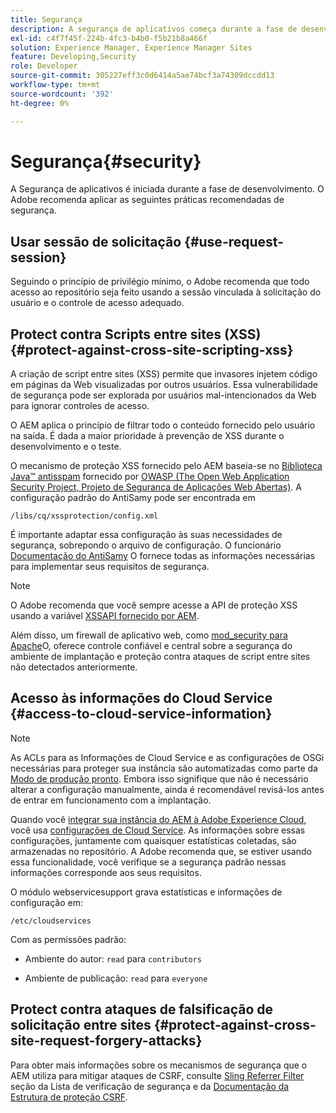 ```yaml
---
title: Segurança
description: A segurança de aplicativos começa durante a fase de desenvolvimento
exl-id: c4f7f45f-224b-4fc3-b4b0-f5b21b8a466f
solution: Experience Manager, Experience Manager Sites
feature: Developing,Security
role: Developer
source-git-commit: 305227eff3c0d6414a5ae74bcf3a74309dccdd13
workflow-type: tm+mt
source-wordcount: '392'
ht-degree: 0%

---
```


# Segurança{#security}

A Segurança de aplicativos é iniciada durante a fase de desenvolvimento. O Adobe recomenda aplicar as seguintes práticas recomendadas de segurança.

## Usar sessão de solicitação {#use-request-session}

Seguindo o princípio de privilégio mínimo, o Adobe recomenda que todo acesso ao repositório seja feito usando a sessão vinculada à solicitação do usuário e o controle de acesso adequado.

## Protect contra Scripts entre sites (XSS) {#protect-against-cross-site-scripting-xss}

A criação de script entre sites (XSS) permite que invasores injetem código em páginas da Web visualizadas por outros usuários. Essa vulnerabilidade de segurança pode ser explorada por usuários mal-intencionados da Web para ignorar controles de acesso.

O AEM aplica o princípio de filtrar todo o conteúdo fornecido pelo usuário na saída. É dada a maior prioridade à prevenção de XSS durante o desenvolvimento e o teste.

O mecanismo de proteção XSS fornecido pelo AEM baseia-se no [Biblioteca Java™ antisspam](https://wiki.owasp.org/index.php/Category:OWASP_AntiSamy_Project) fornecido por [OWASP (The Open Web Application Security Project, Projeto de Segurança de Aplicações Web Abertas)](https://owasp.org/). A configuração padrão do AntiSamy pode ser encontrada em

`/libs/cq/xssprotection/config.xml`

É importante adaptar essa configuração às suas necessidades de segurança, sobrepondo o arquivo de configuração. O funcionário [Documentação do AntiSamy](https://wiki.owasp.org/index.php/Category:OWASP_AntiSamy_Project) O fornece todas as informações necessárias para implementar seus requisitos de segurança.

>[!NOTE]
>
>O Adobe recomenda que você sempre acesse a API de proteção XSS usando a variável [XSSAPI fornecido por AEM](https://developer.adobe.com/experience-manager/reference-materials/6-5/javadoc/com/adobe/granite/xss/XSSAPI.html).

Além disso, um firewall de aplicativo web, como [mod_security para Apache](https://www.modsecurity.org)O, oferece controle confiável e central sobre a segurança do ambiente de implantação e proteção contra ataques de script entre sites não detectados anteriormente.

## Acesso às informações do Cloud Service {#access-to-cloud-service-information}

>[!NOTE]
>
>As ACLs para as Informações de Cloud Service e as configurações de OSGi necessárias para proteger sua instância são automatizadas como parte da [Modo de produção pronto](/help/sites-administering/production-ready.md). Embora isso signifique que não é necessário alterar a configuração manualmente, ainda é recomendável revisá-los antes de entrar em funcionamento com a implantação.

Quando você [integrar sua instância do AEM à Adobe Experience Cloud](/help/sites-administering/marketing-cloud.md), você usa [configurações de Cloud Service](/help/sites-developing/extending-cloud-config.md). As informações sobre essas configurações, juntamente com quaisquer estatísticas coletadas, são armazenadas no repositório. A Adobe recomenda que, se estiver usando essa funcionalidade, você verifique se a segurança padrão nessas informações corresponde aos seus requisitos.

O módulo webservicesupport grava estatísticas e informações de configuração em:

`/etc/cloudservices`

Com as permissões padrão:

* Ambiente do autor: `read` para `contributors`

* Ambiente de publicação: `read` para `everyone`

## Protect contra ataques de falsificação de solicitação entre sites {#protect-against-cross-site-request-forgery-attacks}

Para obter mais informações sobre os mecanismos de segurança que o AEM utiliza para mitigar ataques de CSRF, consulte [Sling Referrer Filter](/help/sites-administering/security-checklist.md#protect-against-cross-site-request-forgery) seção da Lista de verificação de segurança e da [Documentação da Estrutura de proteção CSRF](/help/sites-developing/csrf-protection.md).
